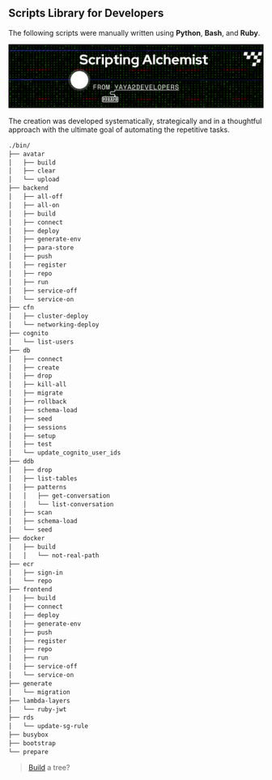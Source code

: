 
## Scripts Library for Developers


The following scripts were manually written using **Python**, **Bash**, and **Ruby**. 

<img src="bin-dir-banner.png">

The creation was developed systematically, strategically and in a thoughtful approach with the ultimate goal of automating the repetitive tasks.


```sh
./bin/
├── avatar
│   ├── build
│   ├── clear
│   └── upload
├── backend
│   ├── all-off
│   ├── all-on
│   ├── build
│   ├── connect
│   ├── deploy
│   ├── generate-env
│   ├── para-store
│   ├── push
│   ├── register
│   ├── repo
│   ├── run
│   ├── service-off
│   └── service-on
├── cfn
│   ├── cluster-deploy
│   └── networking-deploy
├── cognito
│   └── list-users
├── db
│   ├── connect
│   ├── create
│   ├── drop
│   ├── kill-all
│   ├── migrate
│   ├── rollback
│   ├── schema-load
│   ├── seed
│   ├── sessions
│   ├── setup
│   ├── test
│   └── update_cognito_user_ids
├── ddb
│   ├── drop
│   ├── list-tables
│   ├── patterns
│   │   ├── get-conversation
│   │   └── list-conversation
│   ├── scan
│   ├── schema-load
│   └── seed
├── docker
│   ├── build
│   │   └── not-real-path
├── ecr
│   ├── sign-in
│   └── repo
├── frontend
│   ├── build
│   ├── connect
│   ├── deploy
│   ├── generate-env
│   ├── push
│   ├── register
│   ├── repo
│   ├── run
│   ├── service-off
│   └── service-on
├── generate
│   └── migration
├── lambda-layers
│   └── ruby-jwt
├── rds
│   └── update-sg-rule
├── busybox
├── bootstrap
└── prepare

```

> [Build](../aws/README.md#lets-talk-about-trees) a tree?
